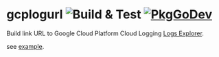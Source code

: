 # gcplogurl ![Build & Test](https://github.com/vvakame/gcplogurl/workflows/Build%20&%20Test/badge.svg) [![PkgGoDev](https://pkg.go.dev/badge/github.com/vvakame/gcplogurl)](https://pkg.go.dev/github.com/vvakame/gcplogurl)

Build link URL to Google Cloud Platform Cloud Logging [Logs Explorer](https://cloud.google.com/logging/docs/view/logs-viewer-interface).

see [example](./example_test.go).
